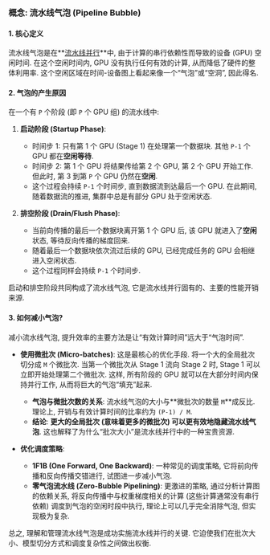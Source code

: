 ### 概念: 流水线气泡 (Pipeline Bubble)

#### 1. 核心定义

流水线气泡是在**[流水线并行](./Lecture7-Pipeline-Parallelism.md)**中, 由于计算的串行依赖性而导致的设备 (GPU) 空闲时间. 在这个空闲时间内, GPU 没有执行任何有效的计算, 从而降低了硬件的整体利用率. 这个空闲区域在时间-设备图上看起来像一个“气泡”或“空洞”, 因此得名.

#### 2. 气泡的产生原因

在一个有 `P` 个阶段 (即 `P` 个 GPU 组) 的流水线中:

1.  **启动阶段 (Startup Phase)**:
    - 时间步 1: 只有第 1 个 GPU (Stage 1) 在处理第一个数据块. 其他 `P-1` 个 GPU 都在**空闲等待**.
    - 时间步 2: 第 1 个 GPU 将结果传给第 2 个 GPU, 第 2 个 GPU 开始工作. 但此时, 第 3 到第 `P` 个 GPU 仍然在**空闲**.
    - 这个过程会持续 `P-1` 个时间步, 直到数据流到达最后一个 GPU. 在此期间, 随着数据流的推进, 集群中总是有部分 GPU 处于空闲状态.

2.  **排空阶段 (Drain/Flush Phase)**:
    - 当前向传播的最后一个数据块离开第 1 个 GPU 后, 该 GPU 就进入了**空闲**状态, 等待反向传播的梯度回来.
    - 随着最后一个数据块依次流过后续的 GPU, 已经完成任务的 GPU 会相继进入空闲状态.
    - 这个过程同样会持续 `P-1` 个时间步.

启动和排空阶段共同构成了流水线气泡, 它是流水线并行固有的、主要的性能开销来源.

#### 3. 如何减小气泡?

减小流水线气泡, 提升效率的主要方法是让“有效计算时间”远大于“气泡时间”.

- **使用微批次 (Micro-batches)**:
    这是最核心的优化手段. 将一个大的全局批次切分成 `M` 个微批次. 当第一个微批次从 Stage 1 流向 Stage 2 时, Stage 1 可以立即开始处理第二个微批次. 这样, 所有阶段的 GPU 就可以在大部分时间内保持并行工作, 从而将巨大的气泡“填充”起来.
    - **气泡与微批次数的关系**: 流水线气泡的大小与**微批次的数量 `M`**成反比. 理论上, 开销与有效计算时间的比率约为 `(P-1) / M`.
    - **结论**: **更大的全局批次 (意味着更多的微批次) 可以更有效地隐藏流水线气泡**. 这也解释了为什么“批次大小”是流水线并行中的一种宝贵资源.

- **优化调度策略**:
    - **1F1B (One Forward, One Backward)**: 一种常见的调度策略, 它将前向传播和反向传播交错进行, 试图进一步减小气泡.
    - **零气泡流水线 (Zero-Bubble Pipelining)**: 更激进的策略, 通过分析计算图的依赖关系, 将反向传播中与权重梯度相关的计算 (这些计算通常没有串行依赖) 调度到气泡的空闲时段中执行, 理论上可以几乎完全消除气泡, 但实现极为复杂.

总之, 理解和管理流水线气泡是成功实施流水线并行的关键. 它迫使我们在批次大小、模型切分方式和调度复杂性之间做出权衡.